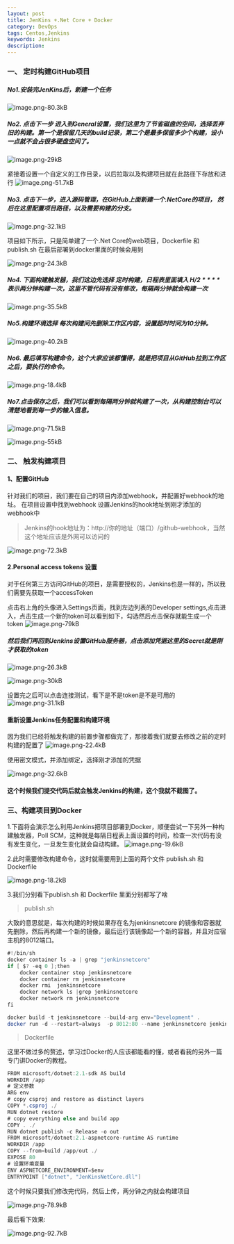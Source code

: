 ```yaml
---
layout: post
title: JenKins +.Net Core + Docker
category: DevOps
tags: Centos,Jenkins
keywords: Jenkins
description:
---
```


### 一、 定时构建GitHub项目

##### No1.安装完JenKins后，新建一个任务

![image.png-80.3kB][1]

##### No2. 点击下一步 进入到General设置，我们这里为了节省磁盘的空间，选择丢弃旧的构建。第一个是保留几天的build记录，第二个是最多保留多少个构建，设小一点就不会占很多硬盘空间了。


![image.png-29kB][2]

紧接着设置一个自定义的工作目录，以后拉取以及构建项目就在此路径下存放和进行
![image.png-51.7kB][3]

##### No3. 点击下一步，进入源码管理，在GitHub上面新建一个.NetCore的项目， 然后在这里配置项目路径，以及需要构建的分支。

![image.png-32.1kB][4]

项目如下所示，只是简单建了一个.Net Core的web项目，Dockerfile 和publish.sh 在最后部署到docker里面的时候会用到

![image.png-24.3kB][5]

##### No4. 下面构建触发器，我们这边先选择 定时构建，日程表里面填入 H/2 * * * * 表示两分钟构建一次，这里不管代码有没有修改，每隔两分钟就会构建一次

![image.png-35.5kB][6]

##### No5.构建环境选择 每次构建间先删除工作区内容，设置超时时间为10分钟。
![image.png-40.2kB][7]

##### No6. 最后填写构建命令，这个大家应该都懂得，就是把项目从GitHub拉到工作区之后，要执行的命令。
![image.png-18.4kB][8]

##### No7.点击保存之后，我们可以看到每隔两分钟就构建了一次，从构建控制台可以清楚地看到每一步的输入信息。
![image.png-71.5kB][9]


![image.png-55kB][10]

### 二、 触发构建项目

#### 1、配置GitHub
针对我们的项目，我们要在自己的项目内添加webhook，并配置好webhook的地址。
在项目设置中找到webhook
设置Jenkins的hook地址到刚才添加的webhook中

> Jenkins的hook地址为：http://你的地址（端口）/github-webhook，当然这个地址应该是外网可以访问的


![image.png-72.3kB][11]

#### 2.Personal access tokens 设置
对于任何第三方访问GitHub的项目，是需要授权的，Jenkins也是一样的，所以我们需要先获取一个accessToken

点击右上角的头像进入Settings页面，找到左边列表的Developer settings,点击进入，点击生成一个新的token可以看到如下，勾选然后点击保存就能生成一个token
![image.png-79kB][12]

##### 然后我们再回到Jenkins设置GitHub服务器，点击添加凭据这里的Secret就是刚才获取的token
![image.png-26.3kB][13]

![image.png-30kB][14]

设置完之后可以点击连接测试，看下是不是token是不是可用的
![image.png-31.1kB][15]

#### 重新设置Jenkins任务配置和构建环境
因为我们已经将触发构建的前置步骤都做完了，那接着我们就要去修改之前的定时构建的配置了
![image.png-22.4kB][16]

使用密文模式，并添加绑定，选择刚才添加的凭据

![image.png-32.6kB][17]

#### 这个时候我们提交代码后就会触发Jenkins的构建，这个我就不截图了。


### 三、构建项目到Docker
 1.下面将会演示怎么利用Jenkins把项目部署到Docker，顺便尝试一下另外一种构建触发器，Poll SCM，这种就是每隔日程表上面设置的时间，检查一次代码有没有发生变化，一旦发生变化就会自动构建。
![image.png-19.6kB][18]

2.此时需要修改构建命令，这时就需要用到上面的两个文件 publish.sh 和Dockerfile

![image.png-18.2kB][19]

3.我们分别看下publish.sh 和 Dockerfile 里面分别都写了啥

> publish.sh

大致的意思就是，每次构建的时候如果存在名为jenkinsnetcore 的镜像和容器就先删除，然后再构建一个新的镜像，最后运行该镜像起一个新的容器，并且对应宿主机的8012端口。
```java
#!/bin/sh
docker container ls -a | grep "jenkinsnetcore"
if [ $? -eq 0 ];then
    docker container stop jenkinsnetcore
    docker container rm jenkinsnetcore
    docker rmi  jenkinsnetcore
    docker network ls |grep jenkinsnetcore
    docker network rm jenkinsnetcore
fi

docker build -t jenkinsnetcore --build-arg env="Development" .
docker run -d --restart=always  -p 8012:80 --name jenkinsnetcore jenkinsnetcore
```

> Dockerfile 

这里不做过多的赘述，学习过Docker的人应该都能看的懂，或者看我的另外一篇专门讲Docker的教程。

```java
FROM microsoft/dotnet:2.1-sdk AS build
WORKDIR /app
# 定义参数
ARG env
# copy csproj and restore as distinct layers
COPY *.csproj ./
RUN dotnet restore
# copy everything else and build app
COPY . ./
RUN dotnet publish -c Release -o out
FROM microsoft/dotnet:2.1-aspnetcore-runtime AS runtime
WORKDIR /app
COPY --from=build /app/out ./
EXPOSE 80
# 设置环境变量
ENV ASPNETCORE_ENVIRONMENT=$env
ENTRYPOINT ["dotnet", "JenKinsNetCore.dll"]
```

这个时候只要我们修改完代码，然后上传，两分钟之内就会构建项目

![image.png-78.9kB][20]

最后看下效果:

![image.png-92.7kB][21]


  [1]: http://static.zybuluo.com/qxjbeyond/i6zfykfnlel833sv2lan3m1c/image.png
  [2]: http://static.zybuluo.com/qxjbeyond/wj7f6w6i34csc5ow8xyhye3k/image.png
  [3]: http://static.zybuluo.com/qxjbeyond/6czhms692xif874nilrilnyv/image.png
  [4]: http://static.zybuluo.com/qxjbeyond/lxqix76ny1ryyw3r3pafuz8j/image.png
  [5]: http://static.zybuluo.com/qxjbeyond/6vg38y0c3mgneout36uw5955/image.png
  [6]: http://static.zybuluo.com/qxjbeyond/bave7c2sfn91490k9bt7egrj/image.png
  [7]: http://static.zybuluo.com/qxjbeyond/aa7yoxwbgg91k2j9fkq5qyea/image.png
  [8]: http://static.zybuluo.com/qxjbeyond/c5adxzxxyqlprnshzkqcwrox/image.png
  [9]: http://static.zybuluo.com/qxjbeyond/1j4g2sv9nvdht8suchthsmph/image.png
  [10]: http://static.zybuluo.com/qxjbeyond/huuab259u5ocyv1jrsej3g3t/image.png
  [11]: http://static.zybuluo.com/qxjbeyond/zhsx8t137r0x1zv4cvvwiudk/image.png
  [12]: http://static.zybuluo.com/qxjbeyond/qmt3714rbc9ylvtdkjpxv09y/image.png
  [13]: http://static.zybuluo.com/qxjbeyond/2s1ue47bbis8634a6j2il96n/image.png
  [14]: http://static.zybuluo.com/qxjbeyond/u3jkm3i22g0hy2r7g03j27zd/image.png
  [15]: http://static.zybuluo.com/qxjbeyond/fygd77m8k8b5uo9ncqw5rod7/image.png
  [16]: http://static.zybuluo.com/qxjbeyond/y48ptrsvce1s1sv485ibn16o/image.png
  [17]: http://static.zybuluo.com/qxjbeyond/u4respha8rvqqopzjo5z0zl8/image.png
  [18]: http://static.zybuluo.com/qxjbeyond/val3faern0qw78qargczyj30/image.png
  [19]: http://static.zybuluo.com/qxjbeyond/3k9apa8hlg2kjm9452i1odvq/image.png
  [20]: http://static.zybuluo.com/qxjbeyond/i7dwisjclbld2jzzkkd0ndgp/image.png
  [21]: http://static.zybuluo.com/qxjbeyond/lrokjaml44rcj77z8uk8nvqw/image.png